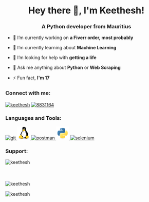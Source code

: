 <h1 align="center">Hey there 👋, I'm Keethesh!</h1>
<h3 align="center">A Python developer from Mauritius</h3>

- 🔭 I’m currently working on **a Fiverr order, most probably**

- 🌱 I’m currently learning about **Machine Learning**

- 🤝 I’m looking for help with **getting a life**

- 💬 Ask me anything about **Python** or **Web Scraping**

- ⚡ Fun fact, **I'm 17**

<h3 align="left">Connect with me:</h3>
<p align="left">
<a href="https://dev.to/keethesh" target="blank"><img align="center" src="https://cdn.jsdelivr.net/npm/simple-icons@3.0.1/icons/dev-dot-to.svg" alt="keethesh" height="30" width="40" /></a>
<a href="https://stackoverflow.com/users/8831164" target="blank"><img align="center" src="https://cdn.jsdelivr.net/npm/simple-icons@3.0.1/icons/stackoverflow.svg" alt="8831164" height="30" width="40" /></a>
</p>

<h3 align="left">Languages and Tools:</h3>
<p align="left"> <a href="https://git-scm.com/" target="_blank"> <img src="https://www.vectorlogo.zone/logos/git-scm/git-scm-icon.svg" alt="git" width="40" height="40"/> </a> <a href="https://www.linux.org/" target="_blank"> <img src="https://raw.githubusercontent.com/devicons/devicon/master/icons/linux/linux-original.svg" alt="linux" width="40" height="40"/> </a> <a href="https://postman.com" target="_blank"> <img src="https://www.vectorlogo.zone/logos/getpostman/getpostman-icon.svg" alt="postman" width="40" height="40"/> </a> <a href="https://www.python.org" target="_blank"> <img src="https://raw.githubusercontent.com/devicons/devicon/master/icons/python/python-original.svg" alt="python" width="40" height="40"/> </a> <a href="https://www.selenium.dev" target="_blank"> <img src="https://raw.githubusercontent.com/detain/svg-logos/780f25886640cef088af994181646db2f6b1a3f8/svg/selenium-logo.svg" alt="selenium" width="40" height="40"/> </a> </p>

<h3 align="left">Support:</h3>
<p><a href="https://www.buymeacoffee.com/keethesh"> <img align="left" src="https://cdn.buymeacoffee.com/buttons/v2/default-yellow.png" height="50" width="210" alt="keethesh" /></a></p><br><br>

<br>

<p><img align="center" src="https://github-readme-stats.vercel.app/api/top-langs?username=keethesh&show_icons=true&theme=dracula&locale=en&layout=compact" alt="keethesh" /></p>

<p><img align="center" src="https://github-readme-streak-stats.herokuapp.com/?user=keethesh&theme=highcontrast" alt="keethesh" /></p>
